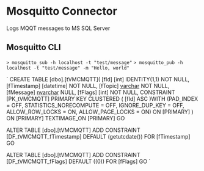 # Mosquitto Connector

Logs MQQT messages to MS SQL Server

## Mosquitto CLI

`> mosquitto_sub -h localhost -t "test/message"`
`> mosquitto_pub -h localhost -t "test/message" -m "Hello, world"`

`
CREATE TABLE [dbo].[tVMCMQTT](
	[fId] [int] IDENTITY(1,1) NOT NULL,
	[fTimestamp] [datetime] NOT NULL,
	[fTopic] [varchar](256) NOT NULL,
	[fMessage] [nvarchar](max) NULL,
	[fFlags] [int] NOT NULL,
 CONSTRAINT [PK_tVMCMQTT] PRIMARY KEY CLUSTERED 
(
	[fId] ASC
)WITH (PAD_INDEX = OFF, STATISTICS_NORECOMPUTE = OFF, IGNORE_DUP_KEY = OFF, ALLOW_ROW_LOCKS = ON, ALLOW_PAGE_LOCKS = ON) ON [PRIMARY]
) ON [PRIMARY] TEXTIMAGE_ON [PRIMARY]
GO

ALTER TABLE [dbo].[tVMCMQTT] ADD  CONSTRAINT [DF_tVMCMQTT_fTimestamp]  DEFAULT (getutcdate()) FOR [fTimestamp]
GO

ALTER TABLE [dbo].[tVMCMQTT] ADD  CONSTRAINT [DF_tVMCMQTT_fFlags]  DEFAULT ((0)) FOR [fFlags]
GO
`